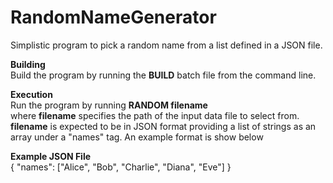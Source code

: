 # RandomNameGenerator
Simplistic program to pick a random name from a list defined in a JSON file.

**Building**<br>
Build the program by running the **BUILD** batch file from the command line.

**Execution**<br>
Run the program by running **RANDOM filename** <br>where **filename** specifies the path of the input data file to select from.
**filename** is expected to be in JSON format providing a list of strings as an array under a "names" tag. An example format is show below

**Example JSON File**<br>
{
    "names": ["Alice", "Bob", "Charlie", "Diana", "Eve"]
}
